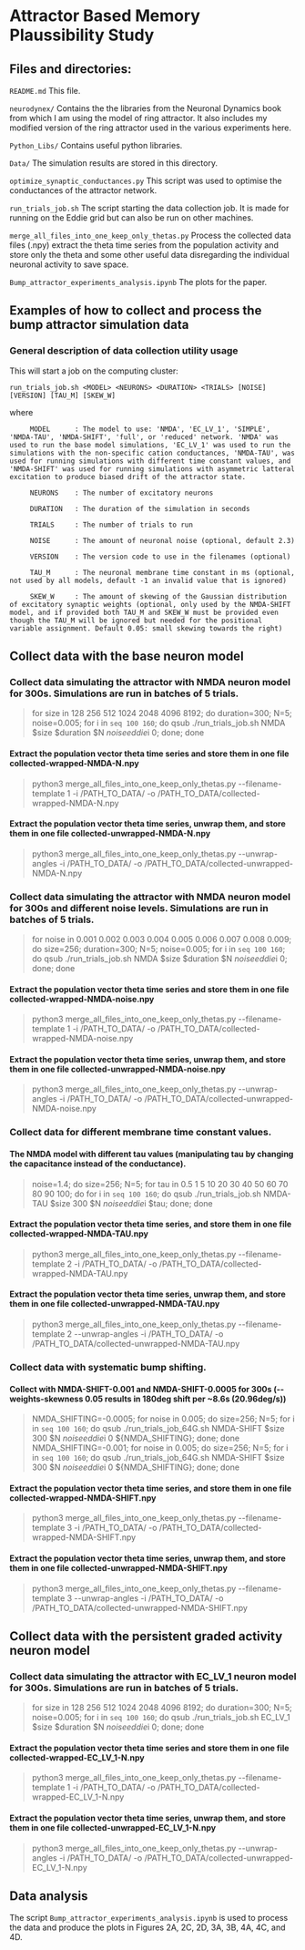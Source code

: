 # Attractor Based Memory Plaussibility Study


## Files and directories:

`README.md` This file.

`neurodynex/` Contains the the libraries from the Neuronal Dynamics book from which I am using the model of ring attractor. It also includes my modified version of the ring attractor used in the various experiments here. 

`Python_Libs/` Contains useful python libraries.

`Data/` The simulation results are stored in this directory.

`optimize_synaptic_conductances.py` This script was used to optimise the conductances of the attractor network. 

`run_trials_job.sh` The script starting the data collection job. It is made for running on the Eddie grid but can also be run on other machines. 

`merge_all_files_into_one_keep_only_thetas.py` Process the collected data files (.npy) extract the theta time series from the population activity and store only the theta and some other useful data disregarding the individual neuronal activity to save space. 

`Bump_attractor_experiments_analysis.ipynb` The plots for the paper. 



## Examples of how to collect and process the bump attractor simulation data

### General description of data collection utility usage

This will start a job on the computing cluster:

`run_trials_job.sh <MODEL> <NEURONS> <DURATION> <TRIALS> [NOISE] [VERSION] [TAU_M] [SKEW_W]`

where

```
     MODEL      : The model to use: 'NMDA', 'EC_LV_1', 'SIMPLE', 'NMDA-TAU', 'NMDA-SHIFT', 'full', or 'reduced' network. 'NMDA' was used to run the base model simulations, 'EC_LV_1' was used to run the simulations with the non-specific cation conductances, 'NMDA-TAU', was used for running simulations with different time constant values, and 'NMDA-SHIFT' was used for running simulations with asymmetric latteral excitation to produce biased drift of the attractor state. 
     
     NEURONS    : The number of excitatory neurons
     
     DURATION   : The duration of the simulation in seconds
     
     TRIALS     : The number of trials to run
     
     NOISE      : The amount of neuronal noise (optional, default 2.3)
     
     VERSION    : The version code to use in the filenames (optional)
     
     TAU_M      : The neuronal membrane time constant in ms (optional, not used by all models, default -1 an invalid value that is ignored)
     
     SKEW_W     : The amount of skewing of the Gaussian distribution of excitatory synaptic weights (optional, only used by the NMDA-SHIFT model, and if provided both TAU_M and SKEW_W must be provided even though the TAU_M will be ignored but needed for the positional variable assignment. Default 0.05: small skewing towards the right)
```




## Collect data with the base neuron model

### Collect data simulating the attractor with NMDA neuron model for 300s. Simulations are run in batches of 5 trials. 

> for size in 128 256 512 1024 2048 4096 8192; do duration=300; N=5; noise=0.005; for i in `seq 100 160`; do qsub ./run_trials_job.sh NMDA $size $duration $N $noise eddie$i 0; done; done

#### Extract the population vector theta time series and store them in one file collected-wrapped-NMDA-N.npy
> python3 merge_all_files_into_one_keep_only_thetas.py --filename-template 1 -i /PATH_TO_DATA/ -o /PATH_TO_DATA/collected-wrapped-NMDA-N.npy

#### Extract the population vector theta time series, unwrap them, and store them in one file collected-unwrapped-NMDA-N.npy
> python3 merge_all_files_into_one_keep_only_thetas.py --unwrap-angles -i /PATH_TO_DATA/ -o /PATH_TO_DATA/collected-unwrapped-NMDA-N.npy



### Collect data simulating the attractor with NMDA neuron model for 300s and different noise levels. Simulations are run in batches of 5 trials. 

> for noise in 0.001 0.002 0.003 0.004 0.005 0.006 0.007 0.008 0.009; do  size=256; duration=300; N=5; noise=0.005; for i in `seq 100 160`; do qsub ./run_trials_job.sh NMDA $size $duration $N $noise eddie$i 0; done; done

#### Extract the population vector theta time series and store them in one file collected-wrapped-NMDA-noise.npy
> python3 merge_all_files_into_one_keep_only_thetas.py --filename-template 1 -i /PATH_TO_DATA/ -o /PATH_TO_DATA/collected-wrapped-NMDA-noise.npy

#### Extract the population vector theta time series, unwrap them, and store them in one file collected-unwrapped-NMDA-noise.npy
> python3 merge_all_files_into_one_keep_only_thetas.py --unwrap-angles -i /PATH_TO_DATA/ -o /PATH_TO_DATA/collected-unwrapped-NMDA-noise.npy



### Collect data for different membrane time constant values.

#### The NMDA model with different tau values (manipulating tau by changing the capacitance instead of the conductance).
> noise=1.4; do size=256; N=5; for tau in 0.5 1 5 10 20 30 40 50 60 70 80 90 100; do for i in `seq 100 160`; do qsub ./run_trials_job.sh NMDA-TAU $size 300 $N $noise eddie$i $tau; done; done

#### Extract the population vector theta time series, and store them in one file collected-wrapped-NMDA-TAU.npy
> python3 merge_all_files_into_one_keep_only_thetas.py --filename-template 2 -i /PATH_TO_DATA/ -o /PATH_TO_DATA/collected-wrapped-NMDA-TAU.npy

#### Extract the population vector theta time series, unwrap them, and store them in one file collected-unwrapped-NMDA-TAU.npy
> python3 merge_all_files_into_one_keep_only_thetas.py --filename-template 2 --unwrap-angles -i /PATH_TO_DATA/ -o /PATH_TO_DATA/collected-unwrapped-NMDA-TAU.npy



### Collect data with systematic bump shifting.

#### Collect with NMDA-SHIFT-0.001 and NMDA-SHIFT-0.0005 for 300s (--weights-skewness 0.05 results in 180deg shift per ~8.6s (20.96deg/s))

> NMDA_SHIFTING=-0.0005; for noise in 0.005; do size=256; N=5; for i in `seq 100 160`; do qsub ./run_trials_job_64G.sh NMDA-SHIFT $size 300 $N $noise eddie$i 0 ${NMDA_SHIFTING}; done; done
> NMDA_SHIFTING=-0.001; for noise in 0.005; do size=256; N=5; for i in `seq 100 160`; do qsub ./run_trials_job_64G.sh NMDA-SHIFT $size 300 $N $noise eddie$i 0 ${NMDA_SHIFTING}; done; done

#### Extract the population vector theta time series, and store them in one file collected-wrapped-NMDA-SHIFT.npy
> python3 merge_all_files_into_one_keep_only_thetas.py --filename-template 3 -i /PATH_TO_DATA/ -o /PATH_TO_DATA/collected-wrapped-NMDA-SHIFT.npy

#### Extract the population vector theta time series, unwrap them, and store them in one file collected-unwrapped-NMDA-SHIFT.npy
> python3 merge_all_files_into_one_keep_only_thetas.py --filename-template 3 --unwrap-angles -i /PATH_TO_DATA/ -o /PATH_TO_DATA/collected-unwrapped-NMDA-SHIFT.npy



## Collect data with the persistent graded activity neuron model

### Collect data simulating the attractor with EC_LV_1 neuron model for 300s. Simulations are run in batches of 5 trials. 

> for size in 128 256 512 1024 2048 4096 8192; do duration=300; N=5; noise=0.005; for i in `seq 100 160`; do qsub ./run_trials_job.sh EC_LV_1 $size $duration $N $noise eddie$i 0; done; done

#### Extract the population vector theta time series and store them in one file collected-wrapped-EC_LV_1-N.npy
> python3 merge_all_files_into_one_keep_only_thetas.py --filename-template 1 -i /PATH_TO_DATA/ -o /PATH_TO_DATA/collected-wrapped-EC_LV_1-N.npy

#### Extract the population vector theta time series, unwrap them, and store them in one file collected-unwrapped-EC_LV_1-N.npy
> python3 merge_all_files_into_one_keep_only_thetas.py --unwrap-angles -i /PATH_TO_DATA/ -o /PATH_TO_DATA/collected-unwrapped-EC_LV_1-N.npy




## Data analysis

The script `Bump_attractor_experiments_analysis.ipynb` is used to process the data and produce the plots in Figures 2A, 2C, 2D, 3A, 3B, 4A, 4C, and 4D.


